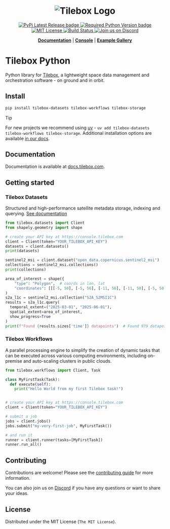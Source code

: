 <h1 align="center">
  <img src="https://storage.googleapis.com/tbx-web-assets-2bad228/banners/tilebox-banner.svg" alt="Tilebox Logo">
  <br>
</h1>

<div align="center">
  <a href="https://pypi.org/project/tilebox-workflows/">
    <img src="https://img.shields.io/pypi/v/tilebox-workflows.svg?style=flat-square&label=version&color=f43f5e" alt="PyPi Latest Release badge"/>
  </a>
  <a href="https://pypi.org/project/tilebox-workflows/">
    <img src="https://img.shields.io/pypi/pyversions/tilebox-workflows.svg?style=flat-square&logo=python&color=f43f5e&logoColor=f43f5e" alt="Required Python Version badge"/>
  </a>
  <a href="https://github.com/tilebox/tilebox-python/blob/main/LICENSE">
    <img src="https://img.shields.io/github/license/tilebox/tilebox-python.svg?style=flat-square&color=f43f5e" alt="MIT License"/>
  </a>
  <a href="https://github.com/tilebox/tilebox-python/actions">
    <img src="https://img.shields.io/github/actions/workflow/status/tilebox/tilebox-python/main.yml?style=flat-square&color=f43f5e" alt="Build Status"/>
  </a>
  <a href="https://tilebox.com/discord">
    <img src="https://img.shields.io/badge/Discord-%235865F2.svg?style=flat-square&logo=discord&logoColor=white" alt="Join us on Discord"/>
  </a>
</div>

<p align="center">
  <a href="https://docs.tilebox.com/"><b>Documentation</b></a>
  |
  <a href="https://console.tilebox.com/"><b>Console</b></a>
  |
  <a href="https://examples.tilebox.com/"><b>Example Gallery</b></a>
</p>

# Tilebox Python

Python library for [Tilebox](https://tilebox.com), a lightweight space data management and orchestration software - on ground and in orbit.

## Install

```bash
pip install tilebox-datasets tilebox-workflows tilebox-storage
```

> [!TIP]
> For new projects we recommend using [uv](https://docs.astral.sh/uv/) - `uv add tilebox-datasets tilebox-workflows tilebox-storage`. Additional installation options are available [in our docs](https://docs.tilebox.com/sdks/python/install).

## Documentation

Documentation is available at [docs.tilebox.com](https://docs.tilebox.com).

## Getting started

### Tilebox Datasets

Structured and high-performance satellite metadata storage, indexing and querying. [See documentation](https://docs.tilebox.com/datasets/introduction)

```python
from tilebox.datasets import Client
from shapely.geometry import shape

# create your API key at https://console.tilebox.com
client = Client(token="YOUR_TILEBOX_API_KEY")
datasets = client.datasets()
print(datasets)

sentinel2_msi = client.dataset("open_data.copernicus.sentinel2_msi")
collections = sentinel2_msi.collections()
print(collections)

area_of_interest = shape({
    "type": "Polygon",  # coords in lon, lat
    "coordinates": [[[-5, 50], [-5, 56], [-11, 56], [-11, 50], [-5, 50]]]}
)
s2a_l1c = sentinel2_msi.collection("S2A_S2MSI1C")
results = s2a_l1c.query(
  temporal_extent=("2025-03-01", "2025-06-01"),
  spatial_extent=area_of_interest,
  show_progress=True
)
print(f"Found {results.sizes['time']} datapoints")  # Found 979 datapoints
```


### Tilebox Workflows

A parallel processing engine to simplify the creation of dynamic tasks that can be executed across various computing environments, including on-premise and auto-scaling clusters in public clouds.

```python
from tilebox.workflows import Client, Task

class MyFirstTask(Task):
  def execute(self):
    print("Hello World from my first Tilebox task!")


# create your API key at https://console.tilebox.com
client = Client(token="YOUR_TILEBOX_API_KEY")

# submit a job
jobs = client.jobs()
jobs.submit("my-very-first-job", MyFirstTask())

# and run it
runner = client.runner(tasks=[MyFirstTask])
runner.run_all()
```

## Contributing

Contributions are welcome! Please see the [contributing guide](https://github.com/tilebox/tilebox-python/blob/main/CONTRIBUTING.md) for more information.

You can also join us on [Discord](https://tilebox.com/discord) if you have any questions or want to share your ideas.

## License

Distributed under the MIT License (`The MIT License`).
